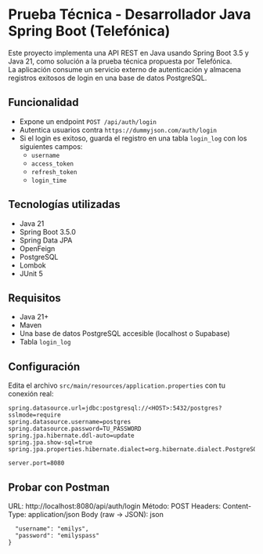 # Prueba Técnica - Desarrollador Java Spring Boot (Telefónica)

Este proyecto implementa una API REST en Java usando Spring Boot 3.5 y Java 21, como solución a la prueba técnica propuesta por Telefónica.  
La aplicación consume un servicio externo de autenticación y almacena registros exitosos de login en una base de datos PostgreSQL.

## Funcionalidad

- Expone un endpoint `POST /api/auth/login`
- Autentica usuarios contra `https://dummyjson.com/auth/login`
- Si el login es exitoso, guarda el registro en una tabla `login_log` con los siguientes campos:
  - `username`
  - `access_token`
  - `refresh_token`
  - `login_time`

## Tecnologías utilizadas

- Java 21
- Spring Boot 3.5.0
- Spring Data JPA
- OpenFeign
- PostgreSQL
- Lombok
- JUnit 5

## Requisitos

- Java 21+
- Maven
- Una base de datos PostgreSQL accesible (localhost o Supabase)
- Tabla `login_log`

## Configuración

Edita el archivo `src/main/resources/application.properties` con tu conexión real:

```properties
spring.datasource.url=jdbc:postgresql://<HOST>:5432/postgres?sslmode=require
spring.datasource.username=postgres
spring.datasource.password=TU_PASSWORD
spring.jpa.hibernate.ddl-auto=update
spring.jpa.show-sql=true
spring.jpa.properties.hibernate.dialect=org.hibernate.dialect.PostgreSQLDialect

server.port=8080
```

## Probar con Postman
URL: http://localhost:8080/api/auth/login
Método: POST
Headers: Content-Type: application/json
Body (raw → JSON):
json
```{
  "username": "emilys",
  "password": "emilyspass"
}